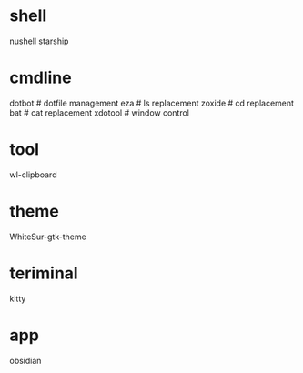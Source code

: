 
# shell
nushell
starship

# cmdline
dotbot  # dotfile management
eza     # ls replacement
zoxide  # cd replacement
bat     # cat replacement
xdotool # window control

# tool
wl-clipboard

# theme
WhiteSur-gtk-theme

# teriminal
kitty

# app
obsidian
